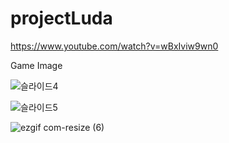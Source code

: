 # projectLuda

https://www.youtube.com/watch?v=wBxIviw9wn0

Game Image

![슬라이드4](https://user-images.githubusercontent.com/45388041/86070085-ba432c00-bab6-11ea-8b9d-0b6d10285d02.PNG)

![슬라이드5](https://user-images.githubusercontent.com/45388041/86070146-dfd03580-bab6-11ea-8520-e3178434b7ce.PNG)

![ezgif com-resize (6)](https://user-images.githubusercontent.com/45388041/86070412-a0561900-bab7-11ea-8967-ff988075f58d.gif)


